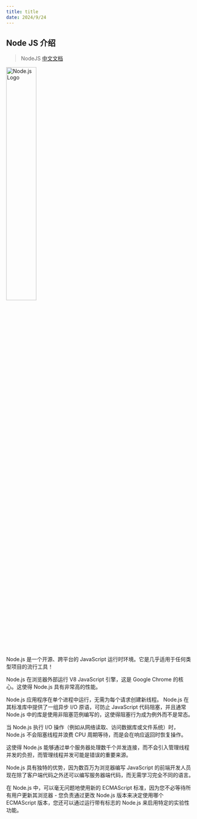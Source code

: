 ```yaml
---
title: title
date: 2024/9/24
---
```


## Node JS 介绍

> NodeJS [中文文档 ](https://nodejs.org/zh-cn)

<img src="https://cdn.jsdelivr.net/gh/llds66/imageBed/githubImage/20240524/nodejsDark.svg" alt="Node.js Logo" style="margin:auto;width:40%" />

Node.js 是一个开源、跨平台的 JavaScript 运行时环境。它是几乎适用于任何类型项目的流行工具！

Node.js 在浏览器外部运行 V8 JavaScript 引擎，这是 Google Chrome 的核心。这使得 Node.js 具有非常高的性能。

Node.js 应用程序在单个进程中运行，无需为每个请求创建新线程。 Node.js 在其标准库中提供了一组异步 I/O 原语，可防止 JavaScript 代码阻塞，并且通常 Node.js 中的库是使用非阻塞范例编写的，这使得阻塞行为成为例外而不是常态。

当 Node.js 执行 I/O 操作（例如从网络读取、访问数据库或文件系统）时，Node.js 不会阻塞线程并浪费 CPU 周期等待，而是会在响应返回时恢复操作。

这使得 Node.js 能够通过单个服务器处理数千个并发连接，而不会引入管理线程并发的负担，而管理线程并发可能是错误的重要来源。

Node.js 具有独特的优势，因为数百万为浏览器编写 JavaScript 的前端开发人员现在除了客户端代码之外还可以编写服务器端代码，而无需学习完全不同的语言。

在 Node.js 中，可以毫无问题地使用新的 ECMAScript 标准，因为您不必等待所有用户更新其浏览器 - 您负责通过更改 Node.js 版本来决定使用哪个 ECMAScript 版本，您还可以通过运行带有标志的 Node.js 来启用特定的实验性功能。